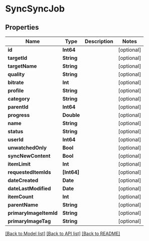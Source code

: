 # SyncSyncJob

## Properties
Name | Type | Description | Notes
------------ | ------------- | ------------- | -------------
**id** | **Int64** |  | [optional] 
**targetId** | **String** |  | [optional] 
**targetName** | **String** |  | [optional] 
**quality** | **String** |  | [optional] 
**bitrate** | **Int** |  | [optional] 
**profile** | **String** |  | [optional] 
**category** | **String** |  | [optional] 
**parentId** | **Int64** |  | [optional] 
**progress** | **Double** |  | [optional] 
**name** | **String** |  | [optional] 
**status** | **String** |  | [optional] 
**userId** | **Int64** |  | [optional] 
**unwatchedOnly** | **Bool** |  | [optional] 
**syncNewContent** | **Bool** |  | [optional] 
**itemLimit** | **Int** |  | [optional] 
**requestedItemIds** | **[Int64]** |  | [optional] 
**dateCreated** | **Date** |  | [optional] 
**dateLastModified** | **Date** |  | [optional] 
**itemCount** | **Int** |  | [optional] 
**parentName** | **String** |  | [optional] 
**primaryImageItemId** | **String** |  | [optional] 
**primaryImageTag** | **String** |  | [optional] 

[[Back to Model list]](../README.md#documentation-for-models) [[Back to API list]](../README.md#documentation-for-api-endpoints) [[Back to README]](../README.md)


